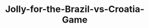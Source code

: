 ---
layout: blog
title: Jolly-for-the-Brazil-vs-Croatia-Game
category: blog
lat: 47.66891
lng: -122.38485
altitude: 21.43
image: https://s3-us-west-2.amazonaws.com/worldcup14/2014-06-12 15:39:30 PDT.jpg
observation: 20140612153930PDT
---